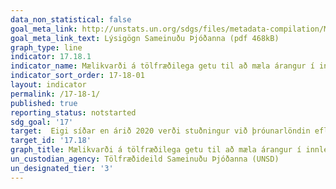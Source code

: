 ```yaml
---
data_non_statistical: false
goal_meta_link: http://unstats.un.org/sdgs/files/metadata-compilation/Metadata-Goal-17.pdf
goal_meta_link_text: Lýsigögn Sameinuðu Þjóðanna (pdf 468kB)
graph_type: line
indicator: 17.18.1
indicator_name: Mælikvarði á tölfræðilega getu til að mæla árangur í innleiðingu heimsmarkmiðanna
indicator_sort_order: 17-18-01
layout: indicator
permalink: /17-18-1/
published: true
reporting_status: notstarted
sdg_goal: '17'
target:  Eigi síðar en árið 2020 verði stuðningur við þróunarlöndin efldur, meðal annars við þau lönd sem eru skemmst á veg komin og þróunarlönd sem eru smáeyríki, til að auka svo um munar aðgengi að nýjustu vönduðu og áreiðanlegu upplýsingum, sundurliðuðum eftir tekjum, kyni, aldri, kynþætti, þjóðerni, innflytjendastöðu, fötlun, landfræðilegri stöðu og öðrum breytum sem eiga við í hverju landi. 
target_id: '17.18'
graph_title: Mælikvarði á tölfræðilega getu til að mæla árangur í innleiðingu heimsmarkmiðanna
un_custodian_agency: Tölfræðideild Sameinuðu Þjóðanna (UNSD)
un_designated_tier: '3'
---
```


